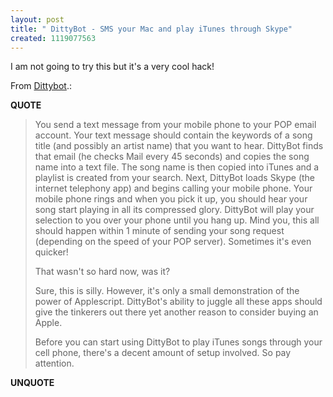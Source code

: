 ```yaml
---
layout: post
title: " DittyBot - SMS your Mac and play iTunes through Skype"
created: 1119077563
---
```

<p>I am not going to try this but it's a very cool hack!
</p>
<p>From <a href="http://plasticbugs.com/index.php?p=267">Dittybot</a>.:</p>
<p><b>QUOTE</b></p><blockquote><p>You send a text message from your mobile phone to your POP email account. Your text message should contain the keywords of a song title (and possibly an artist name) that you want to hear. DittyBot finds that email (he checks Mail every 45 seconds) and copies the song name into a text file. The song name is then copied into iTunes and a playlist is created from your search. Next, DittyBot loads Skype (the internet telephony app) and begins calling your mobile phone. Your mobile phone rings and when you pick it up, you should hear your song start playing in all its compressed glory. DittyBot will play your selection to you over your phone until you hang up. Mind you, this all should happen within 1 minute of sending your song request (depending on the speed of your POP server). Sometimes it's even quicker!
</p>
<p>That wasn't so hard now, was it?
</p>
<p>Sure, this is silly. However, it's only a small demonstration of the power of Applescript. DittyBot's ability to juggle all these apps should give the tinkerers out there yet another reason to consider buying an Apple.
</p>
<p>Before you can start using DittyBot to play iTunes songs through your cell phone, there's a decent amount of setup involved. So pay attention.</p></blockquote><p><b>UNQUOTE</b></p>



